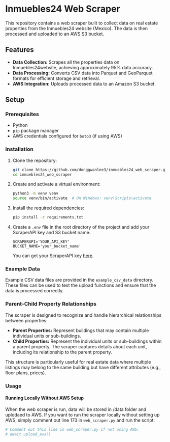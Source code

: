 # Inmuebles24 Web Scraper

This repository contains a web scraper built to collect data on real estate properties from the Inmuebles24 website (Mexico). The data is then processed and uploaded to an AWS S3 bucket.

## Features
- **Data Collection:** Scrapes all the properties data on Inmuebles24website, achieving approximately 95% data accuracy.
- **Data Processing:** Converts CSV data into Parquet and GeoParquet formats for efficient storage and retrieval.
- **AWS Integration:** Uploads processed data to an Amazon S3 bucket.

## Setup

### Prerequisites
- Python
- `pip` package manager
- AWS credentials configured for `boto3` (if using AWS)

### Installation

1. Clone the repository:
    ```bash
    git clone https://github.com/donggwanlee3/inmuebles24_web_scraper.git
    cd inmuebles24_web_scraper
    ```

2. Create and activate a virtual environment:
    ```bash
    python3 -m venv venv
    source venv/bin/activate  # On Windows: venv\Scripts\activate
    ```

3. Install the required dependencies:
    ```bash
    pip install -r requirements.txt
    ```

4. Create a `.env` file in the root directory of the project and add your ScraperAPI key and S3 bucket name:
    ```plaintext
    SCRAPERAPI='YOUR_API_KEY'
    BUCKET_NAME='your_bucket_name'
    ```

    You can get your ScraperAPI key [here]([https://www.scraperapi.com/](https://www.scraperapi.com/solutions/scraping-api/)).

### Example Data

Example CSV data files are provided in the `example_csv_data` directory. These files can be used to test the upload functions and ensure that the data is processed correctly.

### Parent-Child Property Relationships

The scraper is designed to recognize and handle hierarchical relationships between properties:

- **Parent Properties:** Represent buildings that may contain multiple individual units or sub-buildings.
- **Child Properties:** Represent the individual units or sub-buildings within a parent property. The scraper captures details about each unit, including its relationship to the parent property.

This structure is particularly useful for real estate data where multiple listings may belong to the same building but have different attributes (e.g., floor plans, prices).

### Usage

#### Running Locally Without AWS Setup
When the web scraper is run, data will be stored in /data folder and uplodaed to AWS. If you want to run the scraper locally without setting up AWS, simply comment out line 173 in `web_scraper.py` and run the script:

```python
# Comment out this line in web_scraper.py if not using AWS:
# await upload_aws()
